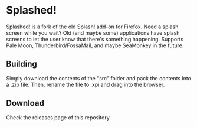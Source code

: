 # Splashed!
Splashed! is a fork of the old Splash! add-on for Firefox.
Need a splash screen while you wait? Old (and maybe some) applications have splash screens to let the user know that there's something happening. Supports Pale Moon, Thunderbird/FossaMail, and maybe SeaMonkey in the future.

## Building
Simply download the contents of the "src" folder  and pack the contents into a .zip file. Then, rename the file to .xpi and drag into the browser.

## Download
Check the releases page of this repository.